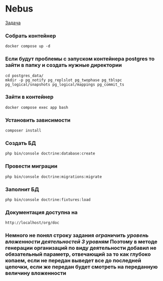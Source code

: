# Nebus

[Задача](./Task.md)

### Собрать контейнер 
```text
docker compose up -d
```
### Если будут проблемы с запуском контейнера postgres то зайти в папку и создать нужные директории 
```text
cd postgres_data/
mkdir -p pg_notify pg_replslot pg_twophase pg_tblspc pg_logical/snapshots pg_logical/mappings pg_commit_ts
```
### Зайти в контейнер 
```text
docker compose exec app bash
```
### Установить зависимости
```text
composer install
```
### Создать БД
```text
php bin/console doctrine:database:create
```
### Провести миграции
```text
php bin/console doctrine:migrations:migrate
```
### Заполнит БД
```text
php bin/console doctrine:fixtures:load
```
### Документация доступна на
```
http://localhost/org/doc
```

### Немного не понял строку задания *ограничить уровень вложенности деятельностей 3 уровням* Поэтому в методе генерации организаций по виду деятельности добавил не обязательный параметр, отвечающий за то как глубоко копаем, если не передан выведет все до последней цепочки, если же передан будет смотреть на переданную величину вложенности